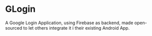 # GLogin
A Google Login Application, using Firebase as backend, made open-sourced to let others integrate it i their existing Android App. 
